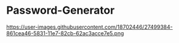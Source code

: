 # Password-Generator
https://user-images.githubusercontent.com/18702446/27499384-861cea46-5831-11e7-82cb-62ac3acce7e5.png
